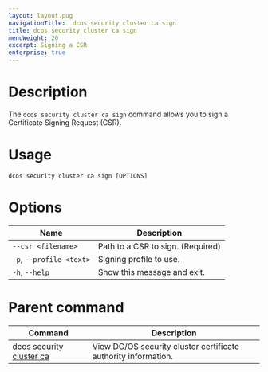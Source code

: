```yaml
---
layout: layout.pug
navigationTitle:  dcos security cluster ca sign
title: dcos security cluster ca sign
menuWeight: 20
excerpt: Signing a CSR
enterprise: true
---
```


# Description

The `dcos security cluster ca sign` command allows you to sign a Certificate Signing Request (CSR).

# Usage

```
dcos security cluster ca sign [OPTIONS]
```

# Options

| Name | Description |
|----------|---------------|
| `--csr <filename>` | Path to a CSR to sign.  (Required) |
|  `-p`, `--profile <text>` |  Signing profile to use.|
|  `-h`, `--help` |  Show this message and exit.|


# Parent command

| Command | Description |
|---------|-------------|
| [dcos security cluster ca](/mesosphere/dcos/2.2/cli/command-reference/dcos-security/dcos-security-cluster/dcos-security-cluster-ca/) | View DC/OS security cluster certificate authority information. |
